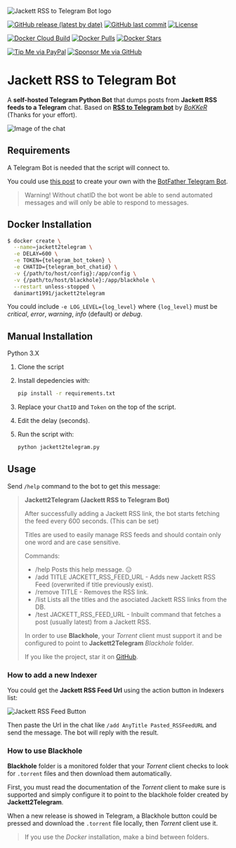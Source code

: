 ![Jackett RSS to Telegram Bot logo](https://github.com/danimart1991/jackett2telegram/blob/main/docs/images/logo.png?raw=true)

[![GitHub release (latest by date)](https://img.shields.io/github/v/release/danimart1991/jackett2telegram)](https://github.com/danimart1991/jackett2telegram/releases)
[![GitHub last commit](https://img.shields.io/github/last-commit/danimart1991/jackett2telegram)](https://github.com/danimart1991/jackett2telegram/commits)
[![License](https://img.shields.io/github/license/danimart1991/jackett2telegram)](https://github.com/danimart1991/jackett2telegram/blob/main/LICENSE)

[![Docker Cloud Build](https://img.shields.io/docker/cloud/build/danimart1991/jackett2telegram)](https://hub.docker.com/r/danimart1991/jackett2telegram)
[![Docker Pulls](https://img.shields.io/docker/pulls/danimart1991/jackett2telegram)](https://hub.docker.com/r/danimart1991/jackett2telegram)
[![Docker Stars](https://img.shields.io/docker/stars/danimart1991/jackett2telegram)](https://hub.docker.com/r/danimart1991/jackett2telegram)

[![Tip Me via PayPal](https://img.shields.io/badge/PayPal-tip%20me-blue?logo=paypal&style=flat)](https://www.paypal.me/danimart1991)
[![Sponsor Me via GitHub](https://img.shields.io/badge/GitHub-sponsor%20me-blue?logo=github&style=flat)](https://github.com/sponsors/danimart1991)

# Jackett RSS to Telegram Bot

A **self-hosted Telegram Python Bot** that dumps posts from **Jackett RSS feeds to a Telegram** chat. Based on [**RSS to Telegram bot**](https://github.com/BoKKeR/RSS-to-Telegram-Bot) by [_BoKKeR_](https://github.com/BoKKeR) (Thanks for your effort).

![Image of the chat](https://github.com/danimart1991/jackett2telegram/blob/main/docs/images/example.png?raw=true)

## Requirements

A Telegram Bot is needed that the script will connect to.

You could use [this post](https://www.danielmartingonzalez.com/en/home-assistant-notifications-on-telegram/) to create your own with the [BotFather Telegram Bot](https://telegram.me/botfather).

> Warning! Without chatID the bot wont be able to send automated messages and will only be able to respond to messages.

## Docker Installation

```bash
$ docker create \
  --name=jackett2telegram \
  -e DELAY=600 \
  -e TOKEN={telegram_bot_token} \
  -e CHATID={telegram_bot_chatid} \
  -v {/path/to/host/config}:/app/config \
  -v {/path/to/host/blackhole}:/app/blackhole \
  --restart unless-stopped \
  danimart1991/jackett2telegram
```

You could include `-e LOG_LEVEL={log_level}` where `{log_level}` must be _critical_, _error_, _warning_, _info_ (default) or _debug_.

## Manual Installation

Python 3.X

1. Clone the script
2. Install depedencies with:

   ```bash
   pip install -r requirements.txt
   ```

3. Replace your `ChatID` and `Token` on the top of the script.
4. Edit the delay (seconds).
5. Run the script with:

   ```bash
   python jackett2telegram.py
   ```

## Usage

Send `/help` command to the bot to get this message:

> **Jackett2Telegram (Jackett RSS to Telegram Bot)**
>
> After successfully adding a Jackett RSS link, the bot starts fetching the feed every 600 seconds. (This can be set)
>
> Titles are used to easily manage RSS feeds and should contain only one word and are case sensitive.
>
> Commands:
>
> - /help Posts this help message. 😑
> - /add TITLE JACKETT_RSS_FEED_URL - Adds new Jackett RSS Feed (overwrited if title previously exist).
> - /remove TITLE - Removes the RSS link.
> - /list Lists all the titles and the asociated Jackett RSS links from the DB.
> - /test JACKETT_RSS_FEED_URL - Inbuilt command that fetches a post (usually latest) from a Jackett RSS.
>
> In order to use **Blackhole**, your _Torrent_ client must support it and be configured to point to **Jackett2Telegram** _Blackhole_ folder.
>
> If you like the project, star it on [GitHub](https://github.com/danimart1991/jackett2telegram).

### How to add a new Indexer

You could get the **Jackett RSS Feed Url** using the action button in Indexers list:

![Jackett RSS Feed Button](https://github.com/danimart1991/jackett2telegram/blob/main/docs/images/rssfeed.png?raw=true)

Then paste the Url in the chat like `/add AnyTitle Pasted_RSSFeedURL` and send the message. The bot will reply with the result.

### How to use Blackhole

**Blackhole** folder is a monitored folder that your _Torrent_ client checks to look for `.torrent` files and then download them automatically.

First, you must read the documentation of the _Torrent_ client to make sure is supported and simply configure it to point to the blackhole folder created by **Jackett2Telegram**.

When a new release is showed in Telegram, a Blackhole button could be pressed and download the `.torrent` file locally, then _Torrent_ client use it.

> If you use the _Docker_ installation, make a bind between folders.

